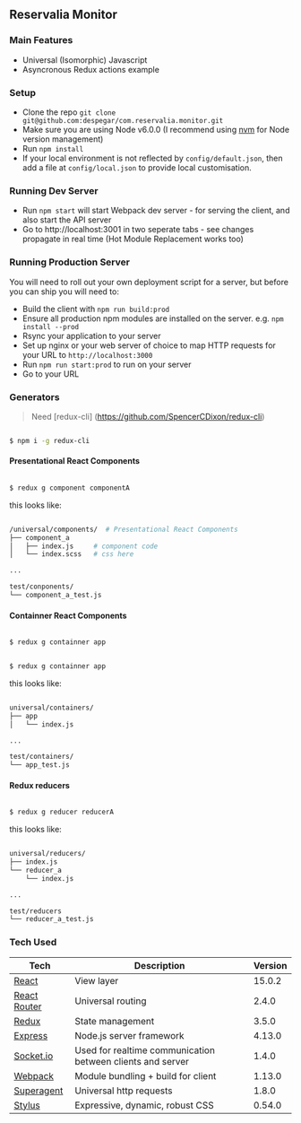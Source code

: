 ## Reservalia Monitor

### Main Features
 - Universal (Isomorphic) Javascript
 - Asyncronous Redux actions example

### Setup

 - Clone the repo `git clone git@github.com:despegar/com.reservalia.monitor.git`
 - Make sure you are using Node v6.0.0 (I recommend using [nvm](https://github.com/creationix/nvm) for Node version management)
 - Run `npm install`
 - If your local environment is not reflected by `config/default.json`, then add a file at `config/local.json` to provide local customisation.

### Running Dev Server

 - Run `npm start` will start Webpack dev server - for serving the client, and also start the API server
 - Go to http://localhost:3001 in two seperate tabs - see changes propagate in real time (Hot Module Replacement works too)

### Running Production Server

You will need to roll out your own deployment script for a server, but before you can ship you will need to:

 - Build the client with `npm run build:prod`
 - Ensure all production npm modules are installed on the server. e.g. `npm install --prod`
 - Rsync your application to your server
 - Set up nginx or your web server of choice to map HTTP requests for your URL to `http://localhost:3000`
 - Run `npm run start:prod` to run on your server
 - Go to your URL

### Generators

> Need [redux-cli] (https://github.com/SpencerCDixon/redux-cli)

```bash

$ npm i -g redux-cli

```

#### Presentational React Components

```bash

$ redux g component componentA

```
this looks like:

```bash

/universal/components/  # Presentational React Components
├── component_a
│   ├── index.js     # component code
│   └── index.scss   # css here

...

test/conponents/
└── component_a_test.js

```

#### Containner React Components


```bash

$ redux g containner app

```


```bash

$ redux g containner app

```
this looks like:

```bash

universal/containers/
├── app
│   └── index.js

...

test/containers/
└── app_test.js

```

#### Redux reducers


```bash

$ redux g reducer reducerA

```
this looks like:

```bash

universal/reducers/
├── index.js
└── reducer_a
    └── index.js

...

test/reducers
└── reducer_a_test.js


```

### Tech Used

| **Tech** | **Description** | **Version** |
| ---------|-----------------|-------------|
| [React](https://facebook.github.io/react/) | View layer | 15.0.2 |
| [React Router](https://github.com/reactjs/react-router) | Universal routing | 2.4.0 |
| [Redux](http://redux.js.org/) | State management | 3.5.0 |
| [Express](http://expressjs.com/) | Node.js server framework | 4.13.0 |
| [Socket.io]() | Used for realtime communication between clients and server | 1.4.0 |
| [Webpack](https://webpack.github.io/) | Module bundling + build for client | 1.13.0 |
| [Superagent](https://github.com/visionmedia/superagent) | Universal http requests | 1.8.0 |
| [Stylus](http://stylus-lang.com/) | Expressive, dynamic, robust CSS | 0.54.0 |

